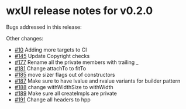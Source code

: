 # wxUI release notes for v0.2.0

Bugs addressed in this release:

Other changes:

* [#10](../../issues/10) Adding more targets to CI
* [#145](../../issues/145) Update Copyright checks
* [#177](../../issues/177) Rename all the private members with trailing _
* [#181](../../issues/181) Change attachTo to fitTo
* [#185](../../issues/185) move sizer flags out of constructors
* [#187](../../issues/187) Make sure to have lvalue and rvalue variants for builder pattern
* [#188](../../issues/188) change withWidthSize to withWidth
* [#189](../../issues/189) Make sure all createImpls are private
* [#191](../../issues/191) Change all headers to hpp


